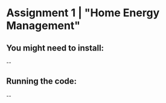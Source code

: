 # Assignment 1 | "Home Energy Management"

## You might need to install: 

-- 

## Running the code: 

--

